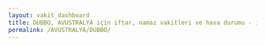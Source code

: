 ```yaml
---
layout: vakit_dashboard
title: DUBBO, AVUSTRALYA için iftar, namaz vakitleri ve hava durumu - ilçe/eyalet seç
permalink: /AVUSTRALYA/DUBBO/
---
```


<script type="text/javascript">
  var GLOBAL_COUNTRY = 'AVUSTRALYA';
  var GLOBAL_CITY = 'DUBBO';
  var GLOBAL_STATE = '';
  var lat = 72;
  var lon = 21;
</script>

